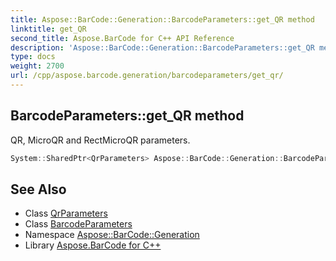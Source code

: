 ```yaml
---
title: Aspose::BarCode::Generation::BarcodeParameters::get_QR method
linktitle: get_QR
second_title: Aspose.BarCode for C++ API Reference
description: 'Aspose::BarCode::Generation::BarcodeParameters::get_QR method. QR, MicroQR and RectMicroQR parameters in C++.'
type: docs
weight: 2700
url: /cpp/aspose.barcode.generation/barcodeparameters/get_qr/
---
```

## BarcodeParameters::get_QR method


QR, MicroQR and RectMicroQR parameters.

```cpp
System::SharedPtr<QrParameters> Aspose::BarCode::Generation::BarcodeParameters::get_QR() const
```

## See Also

* Class [QrParameters](../../qrparameters/)
* Class [BarcodeParameters](../)
* Namespace [Aspose::BarCode::Generation](../../)
* Library [Aspose.BarCode for C++](../../../)
